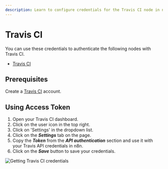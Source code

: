 ```yaml
---
description: Learn to configure credentials for the Travis CI node in n8n
---
```


# Travis CI

You can use these credentials to authenticate the following nodes with Travis CI.
- [Travis CI](../../nodes-library/nodes/TravisCI/README.md)

## Prerequisites

Create a [Travis CI](https://travis-ci.org/) account.

## Using Access Token

1. Open your Travis CI dashboard.
2. Click on the user icon in the top right.
3. Click on 'Settings' in the dropdown list.
4. Click on the ***Settings*** tab on the page.
5. Copy the ***Token*** from the ***API authentication*** section and use it with your Travis API credentials in n8n.
6. Click on the ***Save*** button to save your credentials.

![Getting Travis CI credentials](./using-access-token.gif)
